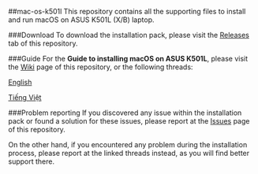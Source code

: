 ##mac-os-k501l
This repository contains all the supporting files to install and run macOS on ASUS K501L (X/B) laptop.

###Download
To download the installation pack, please visit the [Releases][] tab of this repository.

###Guide
For the **Guide to installing macOS on ASUS K501L**, please visit the [Wiki][] page of this repository, or the following threads:

[English][]

[Tiếng Việt][]

###Problem reporting
If you discovered any issue within the installation pack or found a solution for these issues, please report at the [Issues][] page of this repository.

On the other hand, if you encountered any problem during the installation process, please report at the linked threads instead, as you will find better support there.

[English]: http://www.insanelymac.com/forum/topic/312356-guide-installing-el-capitan-on-asus-k501lx/
[Tiếng Việt]: http://osx.vn/threads/guide-cai-os-x-el-capitan-len-asus-k501lx.63125/
[Releases]: http://github.com/nguyenlc1993/mac-os-k501l/releases/
[Wiki]: http://github.com/nguyenlc1993/mac-os-k501l/wiki/
[Issues]: http://github.com/nguyenlc1993/mac-os-k501l/issues/
